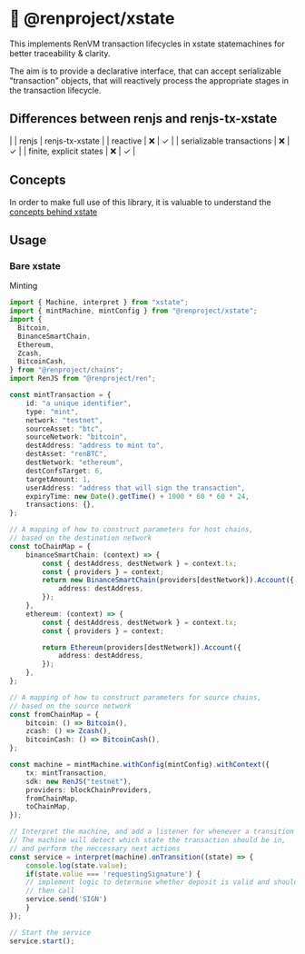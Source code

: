 # 🤖 @renproject/xstate
This implements RenVM transaction lifecycles in xstate statemachines for better traceability & clarity.

The aim is to provide a declarative interface, that can accept serializable "transaction" objects, that will reactively process the appropriate stages in the transaction lifecycle.

## Differences between renjs and renjs-tx-xstate
|                           | renjs | renjs-tx-xstate |
| reactive                  | ❌    | ✓               |
| serializable transactions | ❌    | ✓               |
| finite, explicit states   | ❌    | ✓               |

## Concepts
In order to make full use of this library, it is valuable to understand the [concepts behind xstate](https://xstate.js.org/docs/about/concepts.html#finite-state-machines)

## Usage
### Bare xstate
Minting
```typescript
import { Machine, interpret } from "xstate";
import { mintMachine, mintConfig } from "@renproject/xstate";
import {
  Bitcoin,
  BinanceSmartChain,
  Ethereum,
  Zcash,
  BitcoinCash,
} from "@renproject/chains";
import RenJS from "@renproject/ren";

const mintTransaction = {
    id: "a unique identifier",
    type: "mint",
    network: "testnet",
    sourceAsset: "btc",
    sourceNetwork: "bitcoin",
    destAddress: "address to mint to",
    destAsset: "renBTC",
    destNetwork: "ethereum",
    destConfsTarget: 6,
    targetAmount: 1,
    userAddress: "address that will sign the transaction",
    expiryTime: new Date().getTime() + 1000 * 60 * 60 * 24,
    transactions: {},
};

// A mapping of how to construct parameters for host chains,
// based on the destination network
const toChainMap = {
    binanceSmartChain: (context) => {
        const { destAddress, destNetwork } = context.tx;
        const { providers } = context;
        return new BinanceSmartChain(providers[destNetwork]).Account({
            address: destAddress,
        });
    },
    ethereum: (context) => {
        const { destAddress, destNetwork } = context.tx;
        const { providers } = context;

        return Ethereum(providers[destNetwork]).Account({
            address: destAddress,
        });
    },
};

// A mapping of how to construct parameters for source chains,
// based on the source network
const fromChainMap = {
    bitcoin: () => Bitcoin(),
    zcash: () => Zcash(),
    bitcoinCash: () => BitcoinCash(),
};

const machine = mintMachine.withConfig(mintConfig).withContext({
    tx: mintTransaction,
    sdk: new RenJS("testnet"),
    providers: blockChainProviders,
    fromChainMap,
    toChainMap,
});

// Interpret the machine, and add a listener for whenever a transition occurs.
// The machine will detect which state the transaction should be in,
// and perform the neccessary next actions
const service = interpret(machine).onTransition((state) => {
    console.log(state.value);
    if(state.value === 'requestingSignature') {
    // implement logic to determine whether deposit is valid and should be signed
    // then call 
    service.send('SIGN')
    }
});

// Start the service
service.start();
```
